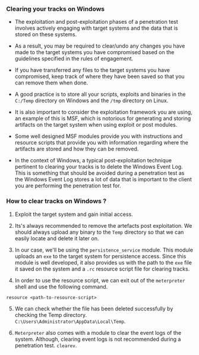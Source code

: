 
### Clearing your tracks on Windows

+ The exploitation and post-exploitation phases of a penetration test involves actively engaging with target systems and the data that is stored on these systems.

+ As a result, you may be required to clear/undo any changes you have made to the target systems you have compromised based on the guidelines specified in the rules of engagement.

+ If you have transferred any files to the target systems you have compromised, keep track of where they have been saved so that you can remove them when done.

+ A good practice is to store all your scripts, exploits and binaries in the `C:/Temp` directory on Windows and the `/tmp` directory on Linux.

+ It is also important to consider the exploitation framework you are using, an example of this is MSF, which is notorious for generating and storing artifacts on the target system when using exploit or post modules.

+ Some well designed MSF modules provide you with instructions and resource scripts that provide you with information regarding where the artifacts are stored and how they can be removed.

+ In the context of Windows, a typical post-exploitation technique pertinent to clearing your tracks is to delete the Windows Event Log. This is something that should be avoided during a penetration test as the Windows Event Log stores a lot of data that is important to the client you are performing the penetration test for.

### How to clear tracks on Windows ?

1. Exploit the target system and gain initial access.

2. Its's always recommended to remove the artefacts post exploitation. We should always upload any binary to the `Temp` directory so that we can easily locate and delete it later on.

3. In our case, we'll be using the `persistence_service` module. This module uploads an `exe` to the target system for persistence access. Since this module is well developed, it also provides us with the path to the `exe` file it saved on the system and a `.rc` resource script file for clearing tracks. 

4. In order to use the resource script, we can exit out of the `meterpreter` shell and use the following command.
```
resource <path-to-resource-script>
```

5. We can check whether the file has been deleted successfully by checking the Temp directory. `C:\Users\Administrator\AppData\Local\Temp`.

6. `Meterpreter` also comes with a module to clear the event logs of the system. Although, clearing event logs is not recommended during a penetration test. `clearev`.